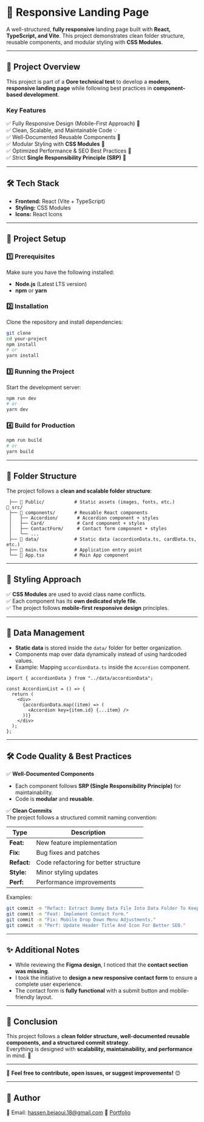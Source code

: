 # 🚀 Responsive Landing Page

A well-structured, **fully responsive** landing page built with **React, TypeScript, and Vite**. This project demonstrates clean folder structure, reusable components, and modular styling with **CSS Modules**.

---

## 📌 Project Overview

This project is part of a **Oore technical test** to develop a **modern, responsive landing page** while following best practices in **component-based development**.

### Key Features

✅ Fully Responsive Design (Mobile-First Approach) 📱  
✅ Clean, Scalable, and Maintainable Code 💡  
✅ Well-Documented Reusable Components 📜  
✅ Modular Styling with **CSS Modules** 🎨  
✅ Optimized Performance & SEO Best Practices 🚀  
✅ Strict **Single Responsibility Principle (SRP)** 📏

---

## 🛠 Tech Stack

- **Frontend:** React (Vite + TypeScript)
- **Styling:** CSS Modules
- **Icons:** React Icons

---

## 🚀 Project Setup

### 1️⃣ Prerequisites

Make sure you have the following installed:

- **Node.js** (Latest LTS version)
- **npm** or **yarn**

### 2️⃣ Installation

Clone the repository and install dependencies:

```sh
git clone
cd your-project
npm install
# or
yarn install
```

### 3️⃣ Running the Project

Start the development server:

```sh
npm run dev
# or
yarn dev
```

### 4️⃣ Build for Production

```sh
npm run build
# or
yarn build
```

---

## 📂 Folder Structure

The project follows a **clean and scalable folder structure**:

```plaintext
 ├── 📂 Public/           # Static assets (images, fonts, etc.)
📂 src/
 ├── 📂 components/       # Reusable React components
 │   ├── Accordion/       # Accordion component + styles
 │   ├── Card/            # Card component + styles
 │   ├── ContactForm/     # Contact form component + styles
 │   └── ...
 ├── 📂 data/             # Static data (accordionData.ts, cardData.ts, etc.)
 ├── 📜 main.tsx          # Application entry point
 └── 📜 App.tsx           # Main App component
```

---

## 🎨 Styling Approach

✅ **CSS Modules** are used to avoid class name conflicts.  
✅ Each component has its **own dedicated style file**.  
✅ The project follows **mobile-first responsive design** principles.

---

## 🔄 Data Management

- **Static data** is stored inside the `data/` folder for better organization.
- Components map over data dynamically instead of using hardcoded values.
- Example: Mapping `accordionData.ts` inside the `Accordion` component.

```tsx
import { accordionData } from "../data/accordionData";

const AccordionList = () => {
  return (
    <div>
      {accordionData.map((item) => (
        <Accordion key={item.id} {...item} />
      ))}
    </div>
  );
};
```

---

## 🛠 Code Quality & Best Practices

✅ **Well-Documented Components**

- Each component follows **SRP (Single Responsibility Principle)** for maintainability.
- Code is **modular** and **reusable**.

✅ **Clean Commits**  
The project follows a structured commit naming convention:

| Type        | Description                           |
| ----------- | ------------------------------------- |
| **Feat:**   | New feature implementation            |
| **Fix:**    | Bug fixes and patches                 |
| **Refact:** | Code refactoring for better structure |
| **Style:**  | Minor styling updates                 |
| **Perf:**   | Performance improvements              |

Examples:

```sh
git commit -m "Refact: Extract Dummy Data File Into Data Folder To Keep A Clean Folder Structure."
git commit -m "Feat: Implement Contact Form."
git commit -m "Fix: Mobile Drop Down Menu Adjustments."
git commit -m "Perf: Update Header Title And Icon For Better SEO."
```

---

## ✨ Additional Notes

- While reviewing the **Figma design**, I noticed that the **contact section was missing**.
- I took the initiative to **design a new responsive contact form** to ensure a complete user experience.
- The contact form is **fully functional** with a submit button and mobile-friendly layout.

---

## 📌 Conclusion

This project follows a **clean folder structure, well-documented reusable components, and a structured commit strategy**.  
Everything is designed with **scalability, maintainability, and performance** in mind. 🚀

---

🔗 **Feel free to contribute, open issues, or suggest improvements!** 😊

---

## 📍 Author

📧 Email: hassen.bejaoui.18@gmail.com
🔗 [Portfolio](https://hassen.netlify.app/)
